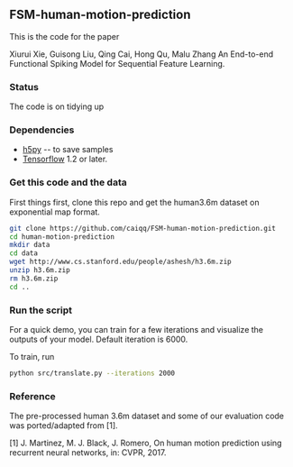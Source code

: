 

## FSM-human-motion-prediction

This is the code for the paper

Xiurui Xie, Guisong Liu, Qing Cai, Hong Qu, Malu Zhang
An End-to-end Functional Spiking Model for Sequential
Feature Learning.


### Status
The code is on tidying up

### Dependencies

* [h5py](https://github.com/h5py/h5py) -- to save samples
* [Tensorflow](https://github.com/tensorflow/tensorflow/) 1.2 or later.

### Get this code and the data

First things first, clone this repo and get the human3.6m dataset on exponential map format.

```bash
git clone https://github.com/caiqq/FSM-human-motion-prediction.git
cd human-motion-prediction
mkdir data
cd data
wget http://www.cs.stanford.edu/people/ashesh/h3.6m.zip
unzip h3.6m.zip
rm h3.6m.zip
cd ..
```

### Run the script

For a quick demo, you can train for a few iterations and visualize the outputs
of your model. Default iteration is 6000.

To train, run
```bash
python src/translate.py --iterations 2000
```



### Reference

The pre-processed human 3.6m dataset and some of our evaluation code was ported/adapted from [1].

[1] J. Martinez, M. J. Black, J. Romero, On human motion prediction using recurrent
neural networks, in: CVPR, 2017.
